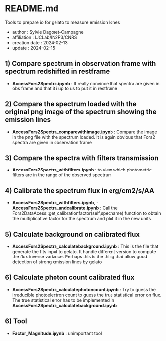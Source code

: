 # README.md

Tools to prepare io for gelato to measure emission lones

- author : Sylvie Dagoret-Campagne
- affiliation : IJCLab/IN2P3/CNRS
- creation date : 2024-02-13
- update : 2024-02-15

## 1) Compare spectrum in observation frame with spectrum redshifted in restframe

- **AccessFors2Spectra.ipynb** : It really convince that spectra are given in obs frame and that it i up  to us to put it in restframe

## 2) Compare the spectrum loaded with the original png image of the spectrum showing the emission lines

- **AccessFors2Spectra_comparewithimage.ipynb** : Compare the image in the png file with the spectrum loaded. It is again obvious that Fors2 spectra are given in observation frame

## 3) Compare the spectra with filters transmission
- **AccessFors2Spectra_withfilters.ipynb** : to view which photometric filters are in the range of the observed spectrum

## 4) Calibrate the spectrum flux in erg/cm2/s/AA 
- **AccessFors2Spectra_withfilters.ipynb**, - **AccessFors2Spectra_andcalibrate.ipynb** : Call the Fors2DataAcess::get_calibrationfactor(self,specname) function to obtain the multiplicative factor for the spectrum and plot it in the new units

## 5)  Calculate background on calibrated flux
- **AccessFors2Spectra_calculatebackground.ipynb** : This is the file that generate the fits input to gelato. It handle different version to compute the flux inverse variance.  Perhaps this is the thing that allow good detection of strong emission lines by gelato
  
## 6)  Calculate photon count calibrated flux
- **AccessFors2Spectra_calculatephotoncount.ipynb** : Try to guess the irreducible photoelectron count to guess the true statistical error on flux. The true statistical error has to be implemented in **AccessFors2Spectra_calculatebackground.ipynb**


## 6) Tool        
- **Factor_Magnitude.ipynb** : unimportant tool
